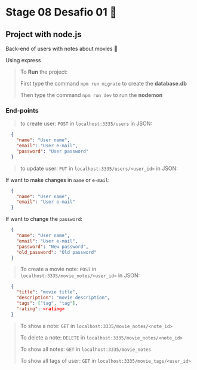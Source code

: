 # Stage 08 Desafio 01 :rocket:

## Project with node.js

Back-end of users with notes about movies :movie_camera:

Using express

>
> To **Run** the project: 
>
> First type the command `npm run migrate` to create the **database.db**
>
> Then type the command `npm run dev` to run the **nodemon**
>

### End-points

>
>to create user: `POST` in `localhost:3335/users` in JSON:
>

```json
  {
    "name": "User name",
    "email": "User e-mail",
    "password": "User password"
  }
```

>
>to update user: `PUT` in `localhost:3335/users/<user_id>` in JSON:
>

If want to make changes in `name` or `e-mail`:

```json
  {
    "name": "User name",
    "email": "User e-mail"
  }
```

If want to change the `password`:

```json
  {
    "name": "User name",
    "email": "User e-mail",
    "password": "New password",
    "old_password": "Old password"
  }
```

>
> To create a movie note: `POST` in `localhost:3335/movie_notes/<user_id>` in JSON:
>

```json
  {
    "title": "movie title",
    "description": "movie description",
    "tags": ["tag", "tag"],
    "rating": <rating>
  }
```

>
> To show a note: `GET` in `localhost:3335/movie_notes/<note_id>`
>
> To delete a note: `DELETE` in `localhost:3335/movie_notes/<note_id>`
>
> To show all notes: `GET` in `localhost:3335/movie_notes`
>
> To show all tags of user: `GET` in `localhost:3335/movie_tags/<user_id>`
>